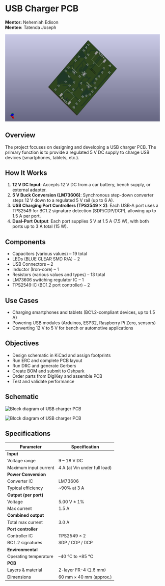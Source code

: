 # USB Charger PCB
**Mentor:** Nehemiah Edison  
**Mentee:** Tatenda Joseph

![3D diagram of USB charger PCB](<HOPE USB Charger- Tatenda/images/3Dimage.jpg>)
## Overview
The project focuses on designing and developing a USB charger PCB. The primary function is to provide a regulated 5 V DC supply to charge USB devices (smartphones, tablets, etc.).

## How It Works
1. **12 V DC Input**: Accepts 12 V DC from a car battery, bench supply, or external adapter.  
2. **5 V Buck Conversion (LM73606)**: Synchronous step-down converter steps 12 V down to a regulated 5 V rail (up to 6 A).  
3. **USB Charging Port Controllers (TPS2549 × 2)**: Each USB-A port uses a TPS2549 for BC1.2 signature detection (SDP/CDP/DCP), allowing up to 1.5 A per port.  
4. **Dual-Port Output**: Each port supplies 5 V at 1.5 A (7.5 W), with both ports up to 3 A total (15 W).

## Components
- Capacitors (various values) – 19 total  
- LEDs (BLUE CLEAR SMD R/A) – 2  
- USB Connectors – 2  
- Inductor (Iron-core) – 1  
- Resistors (various values and types) – 13 total  
- LM73606 switching regulator IC – 1  
- TPS2549 IC (BC1.2 port controller) – 2

## Use Cases
- Charging smartphones and tablets (BC1.2-compliant devices, up to 1.5 A)  
- Powering USB modules (Arduinos, ESP32, Raspberry Pi Zero, sensors)  
- Converting 12 V to 5 V for bench or automotive applications

## Objectives
- Design schematic in KiCad and assign footprints  
- Run ERC and complete PCB layout  
- Run DRC and generate Gerbers  
- Create BOM and submit to Oshpark  
- Order parts from DigiKey and assemble PCB  
- Test and validate performance

## Schematic

![Block diagram of USB charger PCB](<HOPE USB Charger- Tatenda/images/schematic.jpg>)

![Block diagram of USB charger PCB](<HOPE USB Charger- Tatenda/images/pcb.jpg>)


## Specifications
| Parameter             | Specification                 |
|-----------------------|-------------------------------|
| **Input**             |                               |
| Voltage range         | 9 – 18 V DC                   |
| Maximum input current | 4 A (at Vin under full load)  |
| **Power Conversion**  |                               |
| Converter IC          | LM73606                       |
| Typical efficiency    | ~90% at 3 A                   |
| **Output (per port)** |                               |
| Voltage               | 5.00 V ± 1%                   |
| Max current           | 1.5 A                         |
| **Combined output**   |                               |
| Total max current     | 3.0 A                         |
| **Port controller**   |                               |
| Controller IC         | TPS2549 × 2                   |
| BC1.2 signatures      | SDP / CDP / DCP               |
| **Environmental**     |                               |
| Operating temperature | –40 °C to +85 °C              |
| **PCB**               |                               |
| Layers & material     | 2-layer FR-4 (1.6 mm)         |
| Dimensions            | 60 mm × 40 mm (approx.)       |
